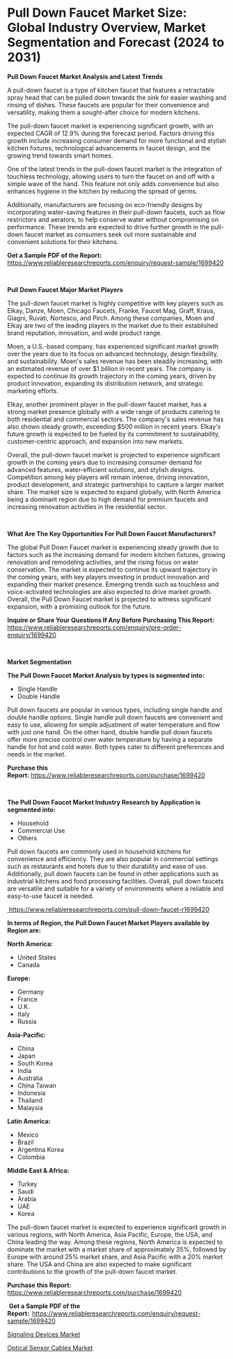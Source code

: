 <p><h1>Pull Down Faucet Market Size: Global Industry Overview, Market Segmentation and Forecast (2024 to 2031)</h1></p><p><strong>Pull Down Faucet Market Analysis and Latest Trends</strong></p>
<p><p>A pull-down faucet is a type of kitchen faucet that features a retractable spray head that can be pulled down towards the sink for easier washing and rinsing of dishes. These faucets are popular for their convenience and versatility, making them a sought-after choice for modern kitchens.</p><p>The pull-down faucet market is experiencing significant growth, with an expected CAGR of 12.9% during the forecast period. Factors driving this growth include increasing consumer demand for more functional and stylish kitchen fixtures, technological advancements in faucet design, and the growing trend towards smart homes.</p><p>One of the latest trends in the pull-down faucet market is the integration of touchless technology, allowing users to turn the faucet on and off with a simple wave of the hand. This feature not only adds convenience but also enhances hygiene in the kitchen by reducing the spread of germs.</p><p>Additionally, manufacturers are focusing on eco-friendly designs by incorporating water-saving features in their pull-down faucets, such as flow restrictors and aerators, to help conserve water without compromising on performance. These trends are expected to drive further growth in the pull-down faucet market as consumers seek out more sustainable and convenient solutions for their kitchens.</p></p>
<p><strong>Get a Sample PDF of the Report:&nbsp;</strong> <a href="https://www.reliableresearchreports.com/enquiry/request-sample/1699420">https://www.reliableresearchreports.com/enquiry/request-sample/1699420</a></p>
<p>&nbsp;</p>
<p><strong>Pull Down Faucet Major Market Players</strong></p>
<p><p>The pull-down faucet market is highly competitive with key players such as Elkay, Danze, Moen, Chicago Faucets, Franke, Faucet Mag, Graff, Kraus, Giagni, Ruvati, Nortesco, and Pirch. Among these companies, Moen and Elkay are two of the leading players in the market due to their established brand reputation, innovation, and wide product range.</p><p>Moen, a U.S.-based company, has experienced significant market growth over the years due to its focus on advanced technology, design flexibility, and sustainability. Moen's sales revenue has been steadily increasing, with an estimated revenue of over $1 billion in recent years. The company is expected to continue its growth trajectory in the coming years, driven by product innovation, expanding its distribution network, and strategic marketing efforts.</p><p>Elkay, another prominent player in the pull-down faucet market, has a strong market presence globally with a wide range of products catering to both residential and commercial sectors. The company's sales revenue has also shown steady growth, exceeding $500 million in recent years. Elkay's future growth is expected to be fueled by its commitment to sustainability, customer-centric approach, and expansion into new markets.</p><p>Overall, the pull-down faucet market is projected to experience significant growth in the coming years due to increasing consumer demand for advanced features, water-efficient solutions, and stylish designs. Competition among key players will remain intense, driving innovation, product development, and strategic partnerships to capture a larger market share. The market size is expected to expand globally, with North America being a dominant region due to high demand for premium faucets and increasing renovation activities in the residential sector.</p></p>
<p>&nbsp;</p>
<p><strong>What Are The Key Opportunities For Pull Down Faucet Manufacturers?</strong></p>
<p><p>The global Pull Down Faucet market is experiencing steady growth due to factors such as the increasing demand for modern kitchen fixtures, growing renovation and remodeling activities, and the rising focus on water conservation. The market is expected to continue its upward trajectory in the coming years, with key players investing in product innovation and expanding their market presence. Emerging trends such as touchless and voice-activated technologies are also expected to drive market growth. Overall, the Pull Down Faucet market is projected to witness significant expansion, with a promising outlook for the future.</p></p>
<p><strong>Inquire or Share Your Questions If Any Before Purchasing This Report:</strong> <a href="https://www.reliableresearchreports.com/enquiry/pre-order-enquiry/1699420">https://www.reliableresearchreports.com/enquiry/pre-order-enquiry/1699420</a></p>
<p>&nbsp;</p>
<p><strong>Market Segmentation</strong></p>
<p><strong>The Pull Down Faucet Market Analysis by types is segmented into:</strong></p>
<p><ul><li>Single Handle</li><li>Double Handle</li></ul></p>
<p><p>Pull down faucets are popular in various types, including single handle and double handle options. Single handle pull down faucets are convenient and easy to use, allowing for simple adjustment of water temperature and flow with just one hand. On the other hand, double handle pull down faucets offer more precise control over water temperature by having a separate handle for hot and cold water. Both types cater to different preferences and needs in the market.</p></p>
<p><strong>Purchase this Report:&nbsp;</strong><a href="https://www.reliableresearchreports.com/purchase/1699420">https://www.reliableresearchreports.com/purchase/1699420</a></p>
<p>&nbsp;</p>
<p><strong>The Pull Down Faucet Market Industry Research by Application is segmented into:</strong></p>
<p><ul><li>Household</li><li>Commercial Use</li><li>Others</li></ul></p>
<p><p>Pull down faucets are commonly used in household kitchens for convenience and efficiency. They are also popular in commercial settings such as restaurants and hotels due to their durability and ease of use. Additionally, pull down faucets can be found in other applications such as industrial kitchens and food processing facilities. Overall, pull down faucets are versatile and suitable for a variety of environments where a reliable and easy-to-use faucet is needed.</p></p>
<p><a href="https://www.reliableresearchreports.com/pull-down-faucet-r1699420">&nbsp;https://www.reliableresearchreports.com/pull-down-faucet-r1699420</a></p>
<p><strong>In terms of Region, the Pull Down Faucet Market Players available by Region are:</strong></p>
<p>
    <p> <strong> North America: </strong>
        <ul>
            <li>United States</li>
            <li>Canada</li>
        </ul>
        </p> 
    <p> <strong> Europe: </strong>
        <ul>
            <li>Germany</li>
            <li>France</li>
            <li>U.K.</li>
            <li>Italy</li>
            <li>Russia</li>
        </ul>
        </p> 
    <p> <strong> Asia-Pacific: </strong>
        <ul>
            <li>China</li>
            <li>Japan</li>
            <li>South Korea</li>
            <li>India</li>
            <li>Australia</li>
            <li>China Taiwan</li>
            <li>Indonesia</li>
            <li>Thailand</li>
            <li>Malaysia</li>
        </ul>
        </p> 
    <p> <strong> Latin America: </strong>
        <ul>
            <li>Mexico</li>
            <li>Brazil</li>
            <li>Argentina Korea</li>
            <li>Colombia</li>
        </ul>
        </p> 
    <p> <strong> Middle East & Africa: </strong>
        <ul>
            <li>Turkey</li>
            <li>Saudi</li>
            <li>Arabia</li>
            <li>UAE</li>
            <li>Korea</li>
        </ul>
    </p>
    </p>
<p><p>The pull-down faucet market is expected to experience significant growth in various regions, with North America, Asia Pacific, Europe, the USA, and China leading the way. Among these regions, North America is expected to dominate the market with a market share of approximately 35%, followed by Europe with around 25% market share, and Asia Pacific with a 20% market share. The USA and China are also expected to make significant contributions to the growth of the pull-down faucet market.</p></p>
<p><strong>Purchase this Report: </strong><a href="https://www.reliableresearchreports.com/purchase/1699420">https://www.reliableresearchreports.com/purchase/1699420</a></p>
<p>&nbsp;<strong>Get a Sample PDF of the Report:&nbsp;&nbsp;</strong><a href="https://www.reliableresearchreports.com/enquiry/request-sample/1699420">https://www.reliableresearchreports.com/enquiry/request-sample/1699420</a></p>
<p><strong></strong></p>
<p><p><a href="https://github.com/okotobwrhuteie/Market-Research-Report-List-2/blob/main/signaling-devices-market.md">Signaling Devices Market</a></p><p><a href="https://full-wildebeest-80b.notion.site/Optical-Sensor-Cables-Market-Comprehensive-Assessment-by-Type-Application-and-Geography-b472472c2f174746b93a8a7fb6f51ab1">Optical Sensor Cables Market</a></p></p>